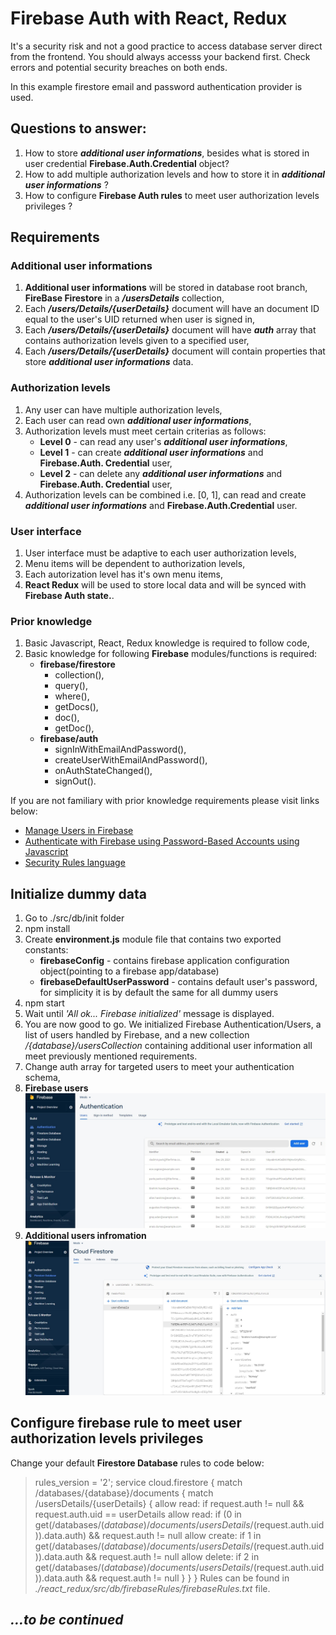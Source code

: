 # Firebase Auth with React, Redux

It's a security risk and not a good practice to access database server direct from the frontend. You should always accesss your backend first. Check errors and potential security breaches on both ends.

In this example firestore email and password authentication provider is used.

## **Questions to answer:**

1. How to store ***additional user informations***, besides what is stored in user credential **Firebase.Auth.Credential** object?
2. How to add multiple authorization levels and how to store it in ***additional user informations*** ?
3. How to configure **Firebase Auth rules** to meet user authorization levels privileges ?


## **Requirements**

### **Additional user informations**
1. **Additional user informations** will be stored in database root branch, **FireBase Firestore** in a ***/usersDetails*** collection,
2. Each ***/users/Details/{userDetails}*** document will have an document ID equal to the user's UID returned when user is signed in,
3. Each ***/users/Details/{userDetails}*** document will have ***auth*** array that contains authorization levels given to a specified user,
4. Each ***/users/Details/{userDetails}*** document will contain properties that store ***additional user informations*** data.

### **Authorization levels**
1. Any user can have multiple authorization levels,
2. Each user can read own ***additional user informations***,
3. Authorization levels must meet certain criterias as follows:
    - **Level 0** - can read any user's ***additional user informations***,
    - **Level 1** - can create ***additional user informations*** and **Firebase.Auth. Credential** user,
    - **Level 2** - can delete any ***additional user informations*** and **Firebase.Auth. Credential** user,    
4. Authorization levels can be combined i.e. [0, 1], can read and create ***additional user informations*** and **Firebase.Auth.Credential** user.

### User interface
1. User interface must be adaptive to each user authorization levels,
2. Menu items will be dependent to authorization levels,
3. Each autorization level has it's own menu items,
4. **React Redux** will be used to store local data and will be synced with **Firebase Auth state.**.

### Prior knowledge
1. Basic Javascript, React, Redux knowledge is required to follow code,
2. Basic knowledge for following **Firebase** modules/functions is required:
    - **firebase/firestore**
        - collection(),
        - query(),
        - where(),
        - getDocs(),
        - doc(),
        - getDoc(),
    - **firebase/auth**
        - signInWithEmailAndPassword(),
        - createUserWithEmailAndPassword(),
        - onAuthStateChanged(),
        - signOut().

If you are not familiary with prior knowledge requirements please visit links below:
 - [Manage Users in Firebase](https://firebase.google.com/docs/auth/web/manage-users?authuser=0)
 - [Authenticate with Firebase using Password-Based Accounts using Javascript](https://firebase.google.com/docs/auth/web/password-auth?authuser=0)
 - [Security Rules language](https://firebase.google.com/docs/rules/rules-language)

 ## Initialize dummy data
 1. Go to ./src/db/init folder
 2. npm install
 3. Create **environment.js** module file that contains two exported constants:
    - **firebaseConfig** - contains firebase application configuration object(pointing to a firebase app/database)
    - **firebaseDefaultUserPassword** - contains default user's password, for simplicity it is by default the same for all dummy users
4. npm start
5. Wait until *'All ok... Firebase initialized'* message is displayed.
6. You are now good to go. We initialized Firebase Authentication/Users, a list of users handled by Firebase, and a new collection */{database}/usersCollection* containing additional user information all meet previously mentioned requirements.
7. Change auth array for targeted users to meet your authentication schema,
8. **Firebase users** ![Firebase users](./md_assets/pic_firebase_users.jpg)
9. **Additional users infromation** ![Additional users information](./md_assets/pic_aui.jpg)

## Configure firebase rule to meet user authorization levels privileges
Change your default **Firestore Database** rules to code below:
>    rules_version = '2';
>    service cloud.firestore {
>    match /databases/{database}/documents {
>        match /usersDetails/{userDetails} {
>        allow read: if request.auth != null && request.auth.uid == userDetails
>        allow read: if (0 in get(/databases/$(database)/documents/usersDetails/$(request.auth.uid)).data.auth) && request.auth != null
>        allow create: if 1 in get(/databases/$(database)/documents/usersDetails/$(request.auth.uid)).data.auth && request.auth != null
>        allow delete: if 2 in get(/databases/$(database)/documents/usersDetails/$(request.auth.uid)).data.auth && request.auth != null
>        }
>    }
>    }
Rules can be found in *./react_redux/src/db/firebaseRules/firebaseRules.txt* file.


## *...to be continued*